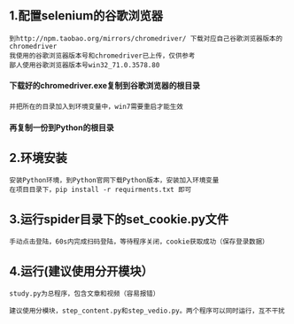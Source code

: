 ## 1.配置selenium的谷歌浏览器
    到http://npm.taobao.org/mirrors/chromedriver/ 下载对应自己谷歌浏览器版本的chromedriver
    我使用的谷歌浏览器版本号和chromedriver已上传，仅供参考
    鄙人使用谷歌浏览器版本号win32_71.0.3578.80
#### 下载好的chromedriver.exe复制到谷歌浏览器的根目录
    并把所在的目录加入到环境变量中，win7需要重启才能生效
#### 再复制一份到Python的根目录

## 2.环境安装
    安装Python环境，到Python官网下载Python版本，安装加入环境变量
    在项目目录下，pip install -r requirments.txt 即可

## 3.运行spider目录下的set_cookie.py文件

    手动点击登陆，60s内完成扫码登陆，等待程序关闭，cookie获取成功（保存登录数据）

## 4.运行(建议使用分开模块）
    
    study.py为总程序，包含文章和视频（容易报错）
    
    建议使用分模块，step_content.py和step_vedio.py。两个程序可以同时运行，互不干扰

